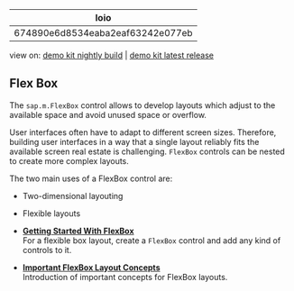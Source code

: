 <!-- loio674890e6d8534eaba2eaf63242e077eb -->

| loio |
| -----|
| 674890e6d8534eaba2eaf63242e077eb |

<div id="loio">

view on: [demo kit nightly build](https://openui5nightly.hana.ondemand.com/topic/674890e6d8534eaba2eaf63242e077eb) | [demo kit latest release](https://sdk.openui5.org/topic/674890e6d8534eaba2eaf63242e077eb)</div>

## Flex Box

The `sap.m.FlexBox` control allows to develop layouts which adjust to the available space and avoid unused space or overflow.

User interfaces often have to adapt to different screen sizes. Therefore, building user interfaces in a way that a single layout reliably fits the available screen real estate is challenging. `FlexBox` controls can be nested to create more complex layouts.

The two main uses of a FlexBox control are:

-   Two-dimensional layouting
-   Flexible layouts

-   **[Getting Started With FlexBox](Getting_Started_With_FlexBox_988d2c7.md "For a flexible box layout, create a FlexBox control and add any kind of
		controls to it.")**  
For a flexible box layout, create a `FlexBox` control and add any kind of controls to it.
-   **[Important FlexBox Layout Concepts](Important_FlexBox_Layout_Concepts_0ec1d91.md "Introduction of important concepts for FlexBox layouts.")**  
Introduction of important concepts for FlexBox layouts.

